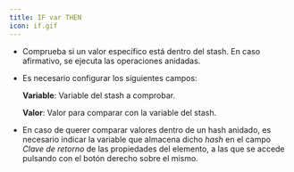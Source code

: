 ```yaml
---
title: IF var THEN
icon: if.gif
---
```

* Comprueba si un valor específico está dentro del stash. En caso afirmativo, se ejecuta las operaciones anidadas.

* Es necesario configurar los siguientes campos:

    **Variable**: Variable del stash a comprobar.

    **Valor**: Valor para comparar con la variable del stash.

* En caso de querer comparar valores dentro de un hash anidado, es necesario indicar la variable que almacena dicho *hash* en el campo *Clave de retorno* de las propiedades del elemento, a las que se accede pulsando con el botón derecho sobre el mismo.